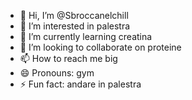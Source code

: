 - 👋 Hi, I’m @Sbroccanelchill
- 👀 I’m interested in palestra
- 🌱 I’m currently learning creatina
- 💞️ I’m looking to collaborate on proteine 
- 📫 How to reach me big
- 😄 Pronouns: gym
- ⚡ Fun fact: andare in palestra

<!---
Sbroccanelchill/Sbroccanelchill is a ✨ special ✨ repository because its `README.md` (this file) appears on your GitHub profile.
You can click the Preview link to take a look at your changes.
--->
